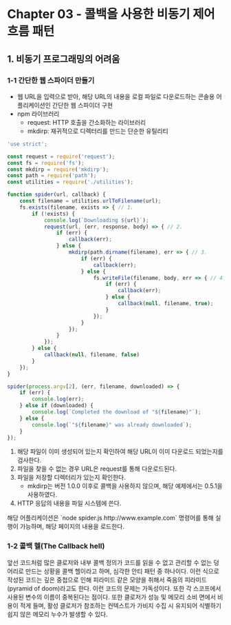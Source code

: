 # Chapter 03 - 콜백을 사용한 비동기 제어 흐름 패턴

## 1. 비동기 프로그래밍의 어려움

### 1-1 간단한 웹 스파이더 만들기

- 웹 URL을 입력으로 받아, 해당 URL의 내용을 로컬 파일로 다운로드하는 콘솔용 어플리케이션인 간단한 웹 스파이더 구현
- npm 라이브러리
  - request: HTTP 호출을 간소화하는 라이브러리
  - mkdirp: 재귀적으로 디렉터리를 만드는 단순한 유틸리티

```javascript
'use strict';

const request = require('request');
const fs = require('fs');
const mkdirp = require('mkdirp');
const path = require('path');
const utilities = require('./utilities');

function spider(url, callback) {
    const filename = utilities.urlToFilename(url);
    fs.exists(filename, exists => { // 1.
        if (!exists) {
            console.log(`Downloading ${url}`);
            request(url, (err, response, body) => { // 2.
                if (err) {
                    callback(err);
                } else {
                    mkdirp(path.dirname(filename), err => { // 3.
                        if (err) {
                            callback(err);
                        } else {
                            fs.writeFile(filename, body, err => { // 4.
                                if (err) {
                                    callback(err);
                                } else {
                                    callback(null, filename, true);
                                }
                            });
                        }
                    });
                }
            });
        } else {
            callback(null, filename, false)
        }
    });
}

spider(process.argv[2], (err, filename, downloaded) => {
    if (err) {
        console.log(err);
    } else if (downloaded) {
        console.log(`Completed the download of "${filename}"`);
    } else {
        console.log(`"${filename}" was already downloaded`);
    }
});
```

1. 해당 파일이 이미 생성되어 있는지 확인하여 해당 URL이 이미 다운로드 되었는지를 검사한다.
2. 파일을 찾을 수 없는 경우 URL은 request를 통해 다운로드된다.
3. 파일을 저장할 디렉터리가 있는지 확인한다.
   - mkdirp는 버전 1.0.0 이후로 콜백을 사용하지 않으며, 해당 예제에서는 0.5.1을 사용하였다.
4. HTTP 응답의 내용을 파일 시스템에 쓴다.

<p>
    해당 어플리케이션은 `node spider.js http://www.example.com` 명령어를 통해 실행이 가능하며, 해당 페이지의 내용을 로드한다.
</p>

### 1-2 콜백 헬(The Callback hell)

<p>
    앞선 코드처럼 많은 클로저와 내부 콜백 정의가 코드를 읽을 수 없고 관리할 수 없는 덩어리로 만드는 상황을 콜백 헬이라고 하며, 심각한 안티 패턴 중 하나이다. 이런 식으로 작성된 코드는 깊은 중첩으로 인해 피라미드 같은 모양을 취해서 죽음의 피라미드(pyramid of doom)라고도 한다. 이런 코드의 문제는 가독성이다. 또한 각 스코프에서 사용된 변수의 이름이 중복된다는 점이다. 또한 클로저가 성능 및 메모리 소비 면에서 비용이 적게 들며, 활성 클로저가 참조하는 컨텍스트가 가비지 수집 시 유지되어 식별하기 쉽지 않은 메모리 누수가 발생할 수 있다.
</p>
